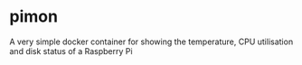 # pimon
A very simple docker container for showing the temperature, CPU utilisation and disk status of a Raspberry Pi
